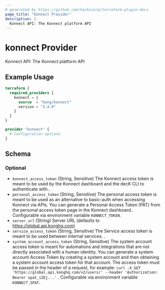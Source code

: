 ```yaml
---
# generated by https://github.com/hashicorp/terraform-plugin-docs
page_title: "konnect Provider"
description: |-
  Konnect API: The Konnect platform API
---
```


# konnect Provider

Konnect API: The Konnect platform API

## Example Usage

```terraform
terraform {
  required_providers {
    konnect = {
      source  = "kong/konnect"
      version = "3.4.0"
    }
  }
}

provider "konnect" {
  # Configuration options
}
```

<!-- schema generated by tfplugindocs -->
## Schema

### Optional

- `konnect_access_token` (String, Sensitive) The Konnect access token is meant to be used by the Konnect dashboard and the decK CLI to authenticate with..
- `personal_access_token` (String, Sensitive) The personal access token is meant to be used as an alternative to basic-auth when accessing Konnect via APIs. You can generate a Personal Access Token (PAT) from the personal access token page in the Konnect dashboard.. Configurable via environment variable `KONNECT_TOKEN`.
- `server_url` (String) Server URL (defaults to https://global.api.konghq.com)
- `service_access_token` (String, Sensitive) The Service access token is meant to be used between internal services.
.
- `system_account_access_token` (String, Sensitive) The system account access token is meant for automations and integrations that are not directly associated with a human identity.
You can generate a system account Access Token by creating a system account and then obtaining a system account access token for that account.
The access token must be passed in the header of a request, for example:
`curl -X GET 'https://global.api.konghq.com/v2/users/' --header 'Authorization: Bearer spat_i2Ej...'`
. Configurable via environment variable `KONNECT_SPAT`.
